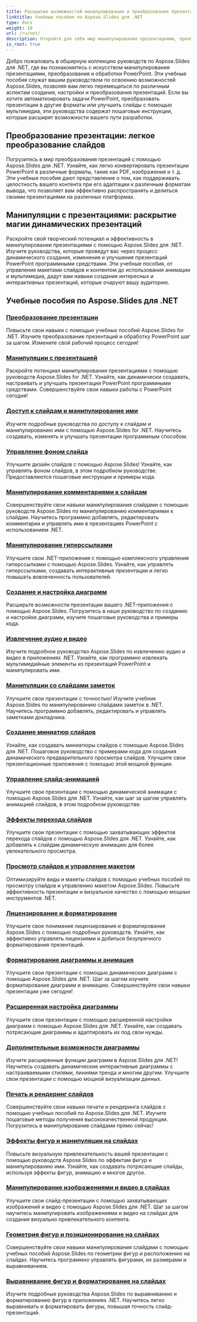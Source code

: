 ```yaml
---
title: Раскрытие возможностей манипулирования и преобразования презентаций
linktitle: Учебные пособия по Aspose.Slides для .NET
type: docs
weight: 10
url: /ru/net/
description: Откройте для себя мир манипулирования презентациями, преобразования и обработки PowerPoint с помощью учебных пособий Aspose.Slides для .NET. Научитесь создавать, конвертировать и улучшать презентации для достижения впечатляющих результатов.
is_root: true
---
```

Добро пожаловать в обширную коллекцию руководств по Aspose.Slides для .NET, где вы познакомитесь с искусством манипулирования презентациями, преобразования и обработки PowerPoint. Эти учебные пособия служат вашим руководством по освоению возможностей Aspose.Slides, позволяя вам легко перемещаться по различным аспектам создания, настройки и преобразования презентаций. Если вы хотите автоматизировать задачи PowerPoint, преобразовать презентации в другие форматы или улучшить слайды с помощью мультимедиа, эти руководства содержат пошаговые инструкции, которые расширят возможности вашего пути разработки.

## Преобразование презентации: легкое преобразование слайдов
Погрузитесь в мир преобразования презентаций с помощью Aspose.Slides для .NET. Узнайте, как легко конвертировать презентации PowerPoint в различные форматы, такие как PDF, изображения и т. д. Эти учебные пособия дают представление о том, как поддерживать целостность вашего контента при его адаптации к различным форматам вывода, что позволяет вам эффективно распространять и делиться своими презентациями на различных платформах.

## Манипуляции с презентациями: раскрытие магии динамических презентаций
Раскройте свой творческий потенциал и эффективность в манипулировании презентациями с помощью Aspose.Slides для .NET. Изучите руководства, которые проведут вас через процесс динамического создания, изменения и улучшения презентаций PowerPoint программными средствами. Эти учебные пособия, от управления макетами слайдов и контентом до использования анимации и мультимедиа, дадут вам навыки создания интересных и интерактивных презентаций, которые очаруют вашу аудиторию.

## Учебные пособия по Aspose.Slides для .NET
### [Преобразование презентации](./presentation-conversion/)
Повысьте свои навыки с помощью учебных пособий Aspose.Slides for .NET. Изучите преобразование презентаций и обработку PowerPoint шаг за шагом. Измените свой рабочий процесс сегодня!
### [Манипуляции с презентацией](./presentation-manipulation/)
Раскройте потенциал манипулирования презентациями с помощью руководств Aspose.Slides for .NET. Узнайте, как динамически создавать, настраивать и улучшать презентации PowerPoint программными средствами. Совершенствуйте свои навыки работы с PowerPoint сегодня!
### [Доступ к слайдам и манипулирование ими](./slide-access-and-manipulation/)
Изучите подробные руководства по доступу к слайдам и манипулированию ими с помощью Aspose.Slides for .NET. Научитесь создавать, изменять и улучшать презентации программным способом. 
### [Управление фоном слайда](./slide-background-manipulation/)
Улучшите дизайн слайдов с помощью Aspose.Slides! Узнайте, как управлять фоном слайдов, в этом подробном руководстве. Предоставляются пошаговые инструкции и примеры кода.
### [Манипулирование комментариями к слайдам](./slide-comments-manipulation/)
Совершенствуйте свои навыки манипулирования слайдами с помощью руководств Aspose.Slides по манипулированию комментариями к слайдам. Научитесь программно добавлять, редактировать комментарии и управлять ими в презентациях PowerPoint с использованием .NET.
### [Манипулирование гиперссылками](./hyperlink-manipulation/)
Улучшите свои .NET-приложения с помощью комплексного управления гиперссылками с помощью Aspose.Slides. Узнайте, как управлять гиперссылками, создавать интерактивные презентации и легко повышать вовлеченность пользователей.
### [Создание и настройка диаграмм](./chart-creation-and-customization/)
Расширьте возможности презентации вашего .NET-приложения с помощью Aspose.Slides. Погрузитесь в наше руководство по созданию и настройке диаграмм, изучите пошаговые руководства и примеры кода.
### [Извлечение аудио и видео](./audio-and-video-extraction/)
Изучите подробное руководство Aspose.Slides по извлечению аудио и видео в приложениях .NET. Узнайте, как программно извлекать мультимедийные элементы из презентаций PowerPoint и манипулировать ими.
### [Манипуляции со слайдами заметок](./notes-slide-manipulation/)
Улучшите свои презентации с точностью! Изучите учебник Aspose.Slides по манипулированию слайдами заметок в .NET. Научитесь программно добавлять, редактировать и управлять заметками докладчика.
### [Создание миниатюр слайдов](./slide-thumbnail-generation/)
Узнайте, как создавать миниатюры слайдов с помощью Aspose.Slides для .NET. Пошаговое руководство с примерами кода для создания динамического предварительного просмотра слайдов. Улучшите свои презентационные приложения с помощью этой мощной функции.
### [Управление слайд-анимацией](./slide-animation-control/)
Улучшите свои презентации с помощью динамической анимации с помощью Aspose.Slides для .NET. Узнайте, как шаг за шагом управлять анимацией слайдов, в этом подробном руководстве.
### [Эффекты перехода слайдов](./slide-transition-effects/)
Улучшите свои презентации с помощью захватывающих эффектов перехода слайдов с помощью Aspose.Slides для .NET. Узнайте, как добавлять к слайдам динамическую анимацию для более увлекательного просмотра.
### [Просмотр слайдов и управление макетом](./slide-view-and-layout-manipulation/)
Оптимизируйте виды и макеты слайдов с помощью учебных пособий по просмотру слайдов и управлению макетом Aspose.Slides. Повысьте эффективность презентации и визуальное качество с помощью мощных инструментов .NET.
### [Лицензирование и форматирование](./licensing-and-formatting/)
Улучшите свое понимание лицензирования и форматирования Aspose.Slides с помощью подробных руководств. Узнайте, как эффективно управлять лицензиями и добиться безупречного форматирования презентаций.
### [Форматирование диаграммы и анимация](./chart-formatting-and-animation/)
Улучшите свои презентации с помощью динамических диаграмм с помощью Aspose.Slides для .NET. Шаг за шагом изучите форматирование диаграмм и анимацию. Совершенствуйте свои навыки презентации уже сегодня!
### [Расширенная настройка диаграммы](./advanced-chart-customization/)
Улучшите свои презентации с помощью расширенной настройки диаграмм с помощью Aspose.Slides для .NET. Узнайте, как создавать потрясающие диаграммы и адаптировать их под свои нужды.
### [Дополнительные возможности диаграммы](./additional-chart-features/)
Изучите расширенные функции диаграмм в Aspose.Slides для .NET! Научитесь создавать динамические интерактивные диаграммы с настраиваемыми стилями, линиями тренда и многим другим. Улучшите свои презентации с помощью мощной визуализации данных.
### [Печать и рендеринг слайдов](./printing-and-rendering-in-slides/)
Совершенствуйте свои навыки печати и рендеринга слайдов с помощью учебных пособий по Aspose.Slides для .NET. Изучите пошаговые методы получения высококачественной продукции. Погрузитесь в манипулирование слайдами прямо сейчас!
### [Эффекты фигур и манипуляции на слайдах](./shape-effects-and-manipulation-in-slides/)
Повысьте визуальную привлекательность вашей презентации с помощью руководств Aspose.Slides по эффектам фигур и манипулированию ими. Узнайте, как создавать потрясающие слайды, используя эффекты фигур, анимацию и многое другое.
### [Манипулирование изображениями и видео в слайдах](./image-and-video-manipulation-in-slides/)
Улучшите свои слайд-презентации с помощью захватывающих изображений и видео с помощью Aspose.Slides для .NET. Шаг за шагом научитесь манипулировать изображениями и видео на слайдах для создания визуально привлекательного контента.
### [Геометрия фигур и позиционирование на слайдах](./shape-geometry-and-positioning-in-slides/)
Совершенствуйте свои навыки манипулирования слайдами с помощью учебных пособий Aspose.Slides по геометрии фигур и расположению на слайдах. Научитесь программно управлять фигурами, их размерами и выравниванием.
### [Выравнивание фигур и форматирование на слайдах](./shape-alignment-and-formatting-in-slides/)
Изучите подробные руководства Aspose.Slides по выравниванию и форматированию фигур в приложениях .NET. Научитесь легко выравнивать и форматировать фигуры, повышая точность слайд-презентаций. 